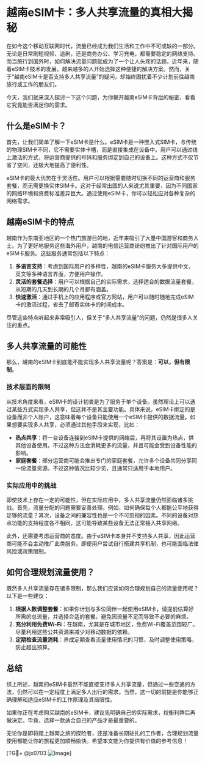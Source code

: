 # 越南eSIM卡：多人共享流量的真相大揭秘

在如今这个移动互联网时代，流量已经成为我们生活和工作中不可或缺的一部分。无论是日常刷短视频、追剧，还是商务办公、学习充电，都需要稳定的网络支持。而当旅行到国外时，如何解决流量问题就成为了一个让人头疼的话题。近年来，随着eSIM卡技术的发展，越来越多的人开始选择这种便捷的解决方案。然而，关于“越南eSIM卡是否支持多人共享流量”的疑问，却始终困扰着不少计划前往越南旅行或工作的朋友们。

今天，我们就来深入探讨一下这个问题，为你揭开越南eSIM卡背后的秘密，看看它究竟能否满足你的需求。

## 什么是eSIM卡？

首先，让我们简单了解一下eSIM卡是什么。eSIM卡是一种嵌入式SIM卡，与传统的物理SIM卡不同，它不需要实体卡槽，而是直接集成在设备中。用户可以通过线上激活的方式，将运营商提供的号码和服务绑定到自己的设备上。这种方式不仅节省了空间，还极大地提高了便利性。

eSIM卡的最大优势在于灵活性。用户可以根据需要随时切换不同的运营商和服务套餐，而无需更换实体SIM卡。这对于经常出国的人来说尤其重要，因为不同国家的网络环境和资费标准差异巨大。通过使用eSIM卡，你可以轻松应对各种复杂的网络需求。

## 越南eSIM卡的特点

越南作为东南亚地区的一个热门旅游目的地，近年来吸引了大量中国游客和商务人士。为了更好地服务这些海外用户，越南的电信运营商纷纷推出了针对国际用户的eSIM卡服务。这些服务通常包括以下特点：

1. **多语言支持**：考虑到国际用户的多样性，越南的eSIM卡服务大多提供中文、英文等多种语言界面，方便用户操作。
2. **灵活的套餐选择**：用户可以根据自己的实际需求，选择适合的数据流量套餐，从短期的几天到长期的几个月都有涵盖。
3. **快速激活**：通过手机上的应用程序或官方网站，用户可以随时随地完成eSIM卡的激活过程，省去了邮寄实体卡的时间成本。

尽管这些特点听起来非常吸引人，但关于“多人共享流量”的问题，仍然是很多人关注的重点。

## 多人共享流量的可能性

那么，越南的eSIM卡到底能不能实现多人共享流量呢？答案是：**可以，但有限制**。

### 技术层面的限制

从技术角度来看，eSIM卡的设计初衷是为了服务于单个设备。虽然理论上可以通过某些方式实现多人共享，但这并不是其主要功能。具体来说，eSIM卡绑定的是设备而非个人账户，这意味着每个设备只能使用一个eSIM卡提供的数据流量。如果想要实现多人共享，必须通过其他手段来实现，比如：

- **热点共享**：将一台设备连接到eSIM卡提供的网络后，再将其设置为热点，供其他设备使用。不过这种方法会消耗更多的流量，并且可能会受到设备性能的影响。
- **家庭套餐**：部分运营商可能会推出专门的家庭套餐，允许多个设备共同分享同一份流量资源。不过这种情况比较少见，且通常只适用于本地用户。

### 实际应用中的挑战

即使技术上存在一定的可能性，但在实际应用中，多人共享流量仍然面临诸多挑战。首先，流量分配的问题需要妥善处理。例如，如何确保每个人都能公平地获得足够的流量？其次，设备之间的兼容性也是一个不可忽视的因素。不同的设备对热点功能的支持程度各不相同，这可能导致某些设备无法正常接入共享网络。

此外，还需要考虑运营商的态度。由于eSIM卡本身并不支持多人共享，因此运营商可能不会主动推广此类服务。即便用户尝试自行搭建共享机制，也可能面临法律风险或政策限制。

## 如何合理规划流量使用？

既然多人共享流量存在诸多限制，那么我们应该如何合理规划自己的流量使用呢？以下是一些建议：

1. **根据人数调整套餐**：如果你计划与多位同伴一起使用eSIM卡，请提前估算好所需的总流量，并选择合适的套餐。避免因流量不足而导致不必要的麻烦。
2. **充分利用免费Wi-Fi**：在越南，尤其是在城市地区，免费Wi-Fi覆盖范围较广。尽量利用这些公共资源来减少对移动数据的依赖。
3. **定期检查流量消耗**：养成定期查看流量使用情况的习惯，及时调整使用策略，防止超出预算。

## 总结

综上所述，越南的eSIM卡虽然不能直接支持多人共享流量，但通过一些变通的方法，仍然可以在一定程度上满足多人出行的需求。当然，这一切的前提是你能够正确理解和适应eSIM卡的工作原理及其局限性。

如果你正在考虑购买越南的eSIM卡，建议先明确自己的实际需求，权衡利弊后再做决定。毕竟，选择一款适合自己的产品才是最重要的。

无论你是即将踏上越南之旅的探险者，还是准备长期驻扎的工作者，合理规划流量使用都能让你的旅程更加顺畅愉快。希望本文能为你提供有价值的参考信息！

[TG💪+ @jx0703 ![Image](https://github.com/user-attachments/assets/dbca1d08-cadb-493c-b0ec-ad6f7a83f270)]